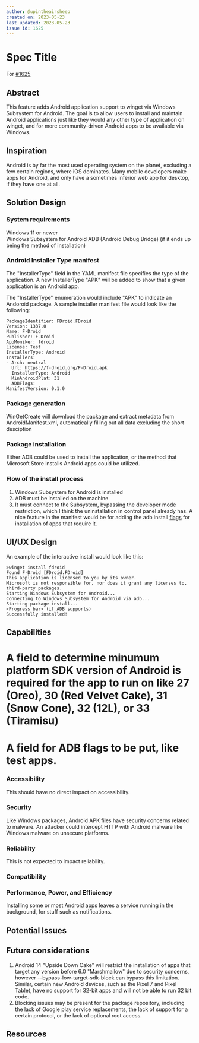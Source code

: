 ```yaml
---
author: @upintheairsheep
created on: 2023-05-23
last updated: 2023-05-23
issue id: 1625
---
```


# Spec Title

For [#1625](https://github.com/microsoft/winget-cli/issues/1625)

## Abstract

This feature adds Android application support to winget via Windows Subsystem for Android. The goal is to allow users to install and maintain Android applications just like they would any other type of application on winget, and for more community-driven Android apps to be available via Windows.

## Inspiration

Android is by far the most used operating system on the planet, excluding a few certain regions, where iOS dominates. Many mobile developers make apps for Android, and only have a sometimes inferior web app for desktop, if they have one at all.

## Solution Design

### System requirements

Windows 11 or newer  
Windows Subsystem for Android
ADB (Android Debug Bridge) (if it ends up being the method of installation)

### Android Installer Type manifest

The "InstallerType" field in the YAML manifest file specifies the type of the application. A new InstallerType "APK" will be added to show that a given application is an Android app.

The "InstallerType" enumeration would include "APK" to indicate an Andoroid package. A sample installer manifest file would look like the following:

```
PackageIdentifier: FDroid.FDroid
Version: 1337.0
Name: F-Droid
Publisher: F-Droid
AppMoniker: fdroid
License: Test
InstallerType: Android
Installers:
- Arch: neutral
  Url: https://f-droid.org/F-Droid.apk
  InstallerType: Android
  MinAndroidPlat: 31
  ADBFlags: 
ManifestVersion: 0.1.0
```

### Package generation

WinGetCreate will download the package and extract metadata from AndroidManifest.xml, automatically filling out all data excluding the short desciption

### Package installation

Either ADB could be used to install the application, or the method that Microsoft Store installs Android apps could be utilized.
### Flow of the install process

1. Windows Subsystem for Android is installed
2. ADB must be installed on the machine
3. It must connect to the Subsystem, bypassing the developer mode restriction, which I think the uninstallation in control panel already has.
A nice feature in the manifest would be for adding the adb install [flags](https://adbshell.com/commands/adb-install) for installation of apps that require it.
## UI/UX Design


An example of the interactive install would look like this:

```
>winget install fdroid
Found F-Droid [FDroid.FDroid]
This application is licensed to you by its owner.
Microsoft is not responsible for, nor does it grant any licenses to, third-party packages.
Starting Windows Subsystem for Android...
Connecting to Windows Subsystem for Android via adb...
Starting package install...
<Progress bar> (if ADB supports)
Successfully installed!
```

## Capabilities

# A field to determine minumum platform SDK version of Android is required for the app to run on like 27 (Oreo), 30 (Red Velvet Cake), 31 (Snow Cone), 32 (12L), or 33 (Tiramisu)
# A field for ADB flags to be put, like test apps.
### Accessibility

This should have no direct impact on accessibility.

### Security

Like Windows packages, Android APK files have security concerns related to malware. An attacker could intercept HTTP with Android malware like Windows malware on unsecure platforms.

### Reliability

This is not expected to impact reliability.

### Compatibility


### Performance, Power, and Efficiency

Installing some or most Android apps leaves a service running in the background, for stuff such as notifications.
## Potential Issues


## Future considerations

1. Android 14 "Upside Down Cake" will restrict the installation of apps that target any version before 6.0 "Marshmallow" due to security concerns, however --bypass-low-target-sdk-block can bypass this limitation. Similar, certain new Android devices, such as the Pixel 7 and Pixel Tablet, have no support for 32-bit apps and will not be able to run 32 bit code.
2. Blocking issues may be present for the package repository, including the lack of Google play service replacements, the lack of support for a certain protocol, or the lack of optional root access.

## Resources


